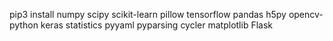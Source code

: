 pip3 install numpy scipy scikit-learn pillow tensorflow pandas h5py opencv-python keras statistics pyyaml pyparsing cycler matplotlib Flask
